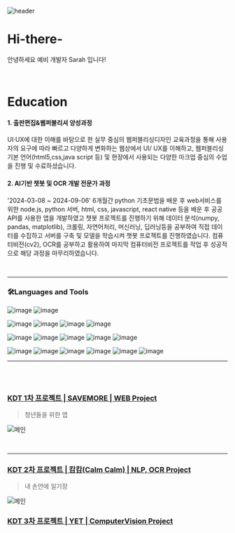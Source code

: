 
![header](https://capsule-render.vercel.app/api?type=waving&height=300&color=gradient&text=Sarah_Github)

# Hi-there-
안녕하세요 예비 개발자 Sarah 입니다!

<br/>

# Education
#### 1. 출판편집&웹퍼블리셔 양성과정

UI·UX에 대한 이해를 바탕으로 한 실무 중심의 웹퍼블리싱디자인 교육과정을 통해 사용자의 요구에 따라 빠르고 다양하게 변화하는 웹상에서 UI/ UX를 이해하고, 웹퍼블리싱 기본 언어(html5,css,java script 등) 및 현장에서 사용되는 다양한 마크업 중심의 수업을 진행 및 수료하셨습니다.

#### 2. AI기반 챗봇 및 OCR 개발 전문가 과정

'2024-03-08 ~ 2024-09-06' 6개월간 python 기초문법을 배운 후 web서비스를 위한 node.js, python 서버, html, css, javascript, react native 등을 배운 후 공공API를 사용한 앱을 개발하였고 챗봇 프로젝트를 진행하기 위해 데이터 분석(numpy, pandas, matplotlib), 크롤링, 자연어처리, 머신러닝, 딥러닝등을 공부하여 직접 데이터를 수집하고 서버를 구축 및 모델을 학습시켜 챗봇 프로젝트를 진행하였습니다. 컴퓨터비전(cv2), OCR를 공부하고 활용하여 마지막 컴퓨터비전 프로젝트를 작업 후 성공적으로 해당 과정을 마무리하였습니다.

<br/>
<hr>

### 🛠Languages and Tools
![image](https://github.com/user-attachments/assets/6ee0ee10-5fe4-4140-9c4d-4536d2cca245)
![image](https://github.com/user-attachments/assets/3b8bd21c-495d-458a-9f3f-58d3d200ef8f)

![image](https://github.com/user-attachments/assets/94bcb9ee-d0c9-413e-86e8-13b17a78b6e6)
![image](https://github.com/user-attachments/assets/a8006de9-a0d8-42eb-9789-28fe0b14c036)
![image](https://github.com/user-attachments/assets/cd30a852-b4de-418b-84ab-55f7d232796e)
![image](https://github.com/user-attachments/assets/a49d5d6d-cd4b-4515-9cae-e79b2f52339b)

![image](https://github.com/user-attachments/assets/62e197aa-e9a4-400b-9c31-8fb59c566835)
![image](https://github.com/user-attachments/assets/79b50f85-dbc3-48a7-a715-8afce8d95ec2)
![image](https://github.com/user-attachments/assets/12dfb289-1795-4c7f-89f5-a6ce001b552d)
![image](https://github.com/user-attachments/assets/cd134b8a-a620-43bd-86d4-96a345022d51)
![image](https://github.com/user-attachments/assets/4e728f62-702f-4762-9924-5f57b3ae6997)

![image](https://github.com/user-attachments/assets/2358ef2f-762e-41ef-aae5-eb7d655162ba)
![image](https://github.com/user-attachments/assets/40021575-e74f-497c-a855-93d075bb7484)
![image](https://github.com/user-attachments/assets/cf434336-2bd3-4d28-916e-ff152a2e5a8b)
![image](https://github.com/user-attachments/assets/3635bdf4-be39-4aff-8f92-ddf77dfedc50)
![image](https://github.com/user-attachments/assets/ba6ec3e8-f1a7-4fe6-94a8-2e18048a7f60)
![image](https://github.com/user-attachments/assets/adaa9e73-8568-4fc9-b881-a3d78354ff74)

<hr>
<br/>
<br/>

###  [ KDT 1차 프로젝트 | SAVEMORE | WEB Project ](https://github.com/Leesarah721/SAVEMORE)
> 청년들을 위한 앱

![메인](https://github.com/user-attachments/assets/58fb7811-f6a9-4728-b375-98c6d02b11c8)

<br/>
<hr>


###  [ KDT 2차 프로젝트 | 캄캄(Calm Calm) | NLP, OCR Project ](https://github.com/Leesarah721/SAVEMORE)
> 내 손안에 일기장

![메인](https://github.com/user-attachments/assets/9f4ff935-6086-42bf-a3d6-202ae8390495)


###  [ KDT 3차 프로젝트 | YET | ComputerVision Project ](https://github.com/Leesarah721/SAVEMORE)
> 


